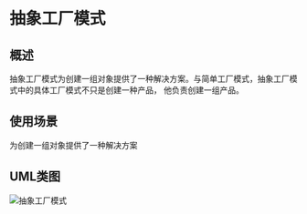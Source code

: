 # 抽象工厂模式
## 概述
抽象工厂模式为创建一组对象提供了一种解决方案。与简单工厂模式，抽象工厂模式中的具体工厂模式不只是创建一种产品，
他负责创建一组产品。
## 使用场景
为创建一组对象提供了一种解决方案
## UML类图
![抽象工厂模式](https://github.com/lzh984294471/designPattern/raw/master/pics/abstractFactory.jpg)
